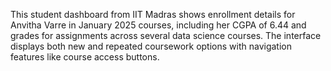 This student dashboard from IIT Madras shows enrollment details for Anvitha Varre in January 2025 courses, including her CGPA of 6.44 and grades for assignments across several data science courses. The interface displays both new and repeated coursework options with navigation features like course access buttons.